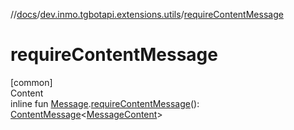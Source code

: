//[docs](../../index.md)/[dev.inmo.tgbotapi.extensions.utils](index.md)/[requireContentMessage](require-content-message.md)



# requireContentMessage  
[common]  
Content  
inline fun [Message](../dev.inmo.tgbotapi.types.message.abstracts/-message/index.md).[requireContentMessage](require-content-message.md)(): [ContentMessage](../dev.inmo.tgbotapi.types.message.abstracts/-content-message/index.md)<[MessageContent](../dev.inmo.tgbotapi.types.message.content.abstracts/-message-content/index.md)>  



